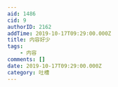 ```yaml
---
aid: 1486
cid: 9
authorID: 2162
addTime: 2019-10-17T09:29:00.000Z
title: 内容好少
tags:
    - 内容
comments: []
date: 2019-10-17T09:29:00.000Z
category: 吐槽
---
```



